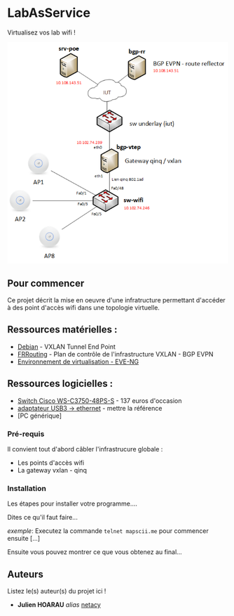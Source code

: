 # LabAsService
Virtualisez vos lab wifi !

[logo]: TopoWifi.png "Infrastructure globale"
![Alt text](img/TopoWifi.png)


## Pour commencer

Ce projet décrit la mise en oeuvre d'une infratructure permettant d'accéder à des point d'accès wifi dans une topologie virtuelle.


## Ressources matérielles :

* [Debian](https://www.debian.org) -  VXLAN Tunnel End Point
* [FRRouting](https://frrouting.org) - Plan de contrôle de l'infrastructure VXLAN - BGP EVPN
* [Environnement de virtualisation - EVE-NG](https://www.eve-ng.net/)

## Ressources logicielles :
* [Switch Cisco WS-C3750-48PS-S](https://www.cisco.com/c/en/us/products/switches/catalyst-3750-series-switches/datasheet-listing.html) - 137 euros d'occasion
* [adaptateur USB3 -> ethernet]() - mettre la référence
* [PC générique]

### Pré-requis

Il convient tout d'abord câbler l'infrastrucure globale :

- Les points d'accès wifi
- La gateway vxlan - qinq

### Installation

Les étapes pour installer votre programme....

Dites ce qu'il faut faire...

_exemple_: Executez la commande ``telnet mapscii.me`` pour commencer ensuite [...]


Ensuite vous pouvez montrer ce que vous obtenez au final...

## Auteurs
Listez le(s) auteur(s) du projet ici !
* **Julien HOARAU** _alias_ [netacy](https://github.com/netacy)



